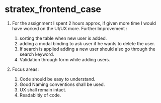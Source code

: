 # stratex_frontend_case

  1. For the assignment I spent 2 hours approx, if given more time I would have worked on the UI/UX more. 
     Further Improvement :
      1. sorting the table when new user is added.
      2. adding a modal binding to ask user if he wants to delete the user.
      3. If search is applied adding a new user should also go through the search keyword.
      4. Validation through form while adding users.
  
  2. Focus areas:
      1. Code should be easy to understand.
      2. Good Naming conventions shall be used.
      3. UX shall remain intact.
      4. Readablitiy of code.

